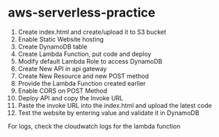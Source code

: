 # aws-serverless-practice
1. Create index.html and create/upload it to S3 bucket
2. Enable Static Website hosting
3. Create DynamoDB table
4. Create Lambda Function, put code and deploy
5. Modify default Lambda Role to access DynamoDB
6. Create New API in api gateway
7. Create New Resource and new POST method
8. Provide the Lambda Function created earlier
9. Enable CORS on POST Method
10. Deploy API and copy the Invoke URL
11. Paste the invoke URL into the index.html and upload the latest code
12. Test the website by entering value and validate it in DynamoDB

For logs, check the cloudwatch logs for the lambda function
